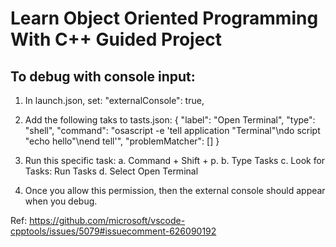 # Learn Object Oriented Programming With C++ Guided Project

## To debug with console input:

1.  In launch.json, set:
        "externalConsole": true,

2. Add the following taks to tasts.json:
		{
			"label": "Open Terminal",
			"type": "shell",
			"command": "osascript -e 'tell application \"Terminal\"\ndo script \"echo hello\"\nend tell'",
			"problemMatcher": []
		}

3. Run this specific task: 
    a. Command + Shift + p. 
    b. Type Tasks 
    c. Look for Tasks: Run Tasks
    d. Select Open Terminal

4. Once you allow this permission, then the external console should appear when you debug.

Ref: https://github.com/microsoft/vscode-cpptools/issues/5079#issuecomment-626090192

